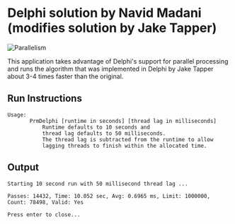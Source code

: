 # Delphi solution by Navid Madani (modifies solution by Jake Tapper)

![Parallelism](https://img.shields.io/badge/Parallel-yes-green)

This application takes advantage of Delphi's support for parallel processing and runs the algorithm that was 
implemented in Delphi by Jake Tapper about 3-4 times faster than the original.

## Run Instructions 


```
Usage:
       PrmDelphi [runtime in seconds] [thread lag in milliseconds]
           Runtime defaults to 10 seconds and
           thread lag defaults to 50 milliseconds.
           The thread lag is subtracted from the runtime to allow
           lagging threads to finish within the allocated time.
```
## Output

```
Starting 10 second run with 50 millisecond thread lag ...

Passes: 14432, Time: 10.052 sec, Avg: 0.6965 ms, Limit: 1000000, Count: 78498, Valid: Yes

Press enter to close...
```
